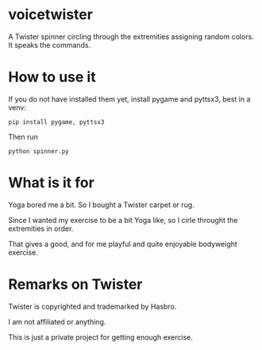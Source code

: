 # voicetwister
A Twister spinner circling through the extremities assigning random colors. It speaks the commands.
# How to use it
If you do not have installed them yet, install pygame and pyttsx3, best in a venv:

    pip install pygame, pyttsx3

Then run 

    python spinner.py

# What is it for
Yoga bored me a bit. So I bought a Twister carpet or rug. 

Since I wanted my exercise to be a bit Yoga like, so I cirle throught the extremities in order.

That gives a good, and for me playful and quite enjoyable bodyweight exercise.
# Remarks on Twister
Twister is copyrighted and trademarked by Hasbro.

I am not affiliated or anything.

This is just a private project for getting enough exercise.
